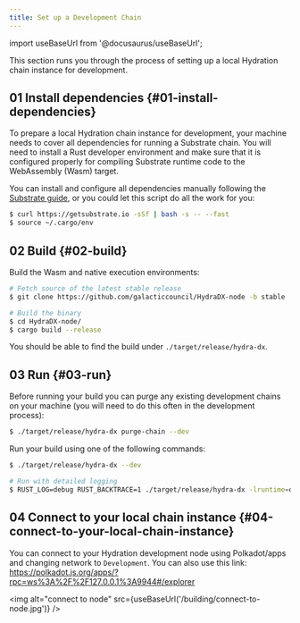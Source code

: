 ```yaml
---
title: Set up a Development Chain
---
```


import useBaseUrl from '@docusaurus/useBaseUrl';

This section runs you through the process of setting up a local Hydration chain instance for development. 

## 01 Install dependencies {#01-install-dependencies}

To prepare a local Hydration chain instance for development, your machine needs to cover all dependencies for running a Substrate chain. You will need to install a Rust developer environment and make sure that it is configured properly for compiling Substrate runtime code to the WebAssembly (Wasm) target.

You can install and configure all dependencies manually following the [Substrate guide](https://substrate.dev/docs/en/knowledgebase/getting-started), or you could let this script do all the work for you:

```bash
$ curl https://getsubstrate.io -sSf | bash -s -- --fast
$ source ~/.cargo/env
```

## 02 Build {#02-build}

Build the Wasm and native execution environments:

```bash
# Fetch source of the latest stable release
$ git clone https://github.com/galacticcouncil/HydraDX-node -b stable

# Build the binary
$ cd HydraDX-node/
$ cargo build --release
```

You should be able to find the build under `./target/release/hydra-dx`.

## 03 Run {#03-run}

Before running your build you can purge any existing development chains on your machine (you will need to do this often in the development process):

```bash
$ ./target/release/hydra-dx purge-chain --dev
```

Run your build using one of the following commands:

```bash
$ ./target/release/hydra-dx --dev

# Run with detailed logging
$ RUST_LOG=debug RUST_BACKTRACE=1 ./target/release/hydra-dx -lruntime=debug --dev
```

## 04 Connect to your local chain instance {#04-connect-to-your-local-chain-instance}

You can connect to your Hydration development node using Polkadot/apps and changing network to `Development`. You can also use this link:  
https://polkadot.js.org/apps/?rpc=ws%3A%2F%2F127.0.0.1%3A9944#/explorer

<img alt="connect to node" src={useBaseUrl('/building/connect-to-node.jpg')} />
